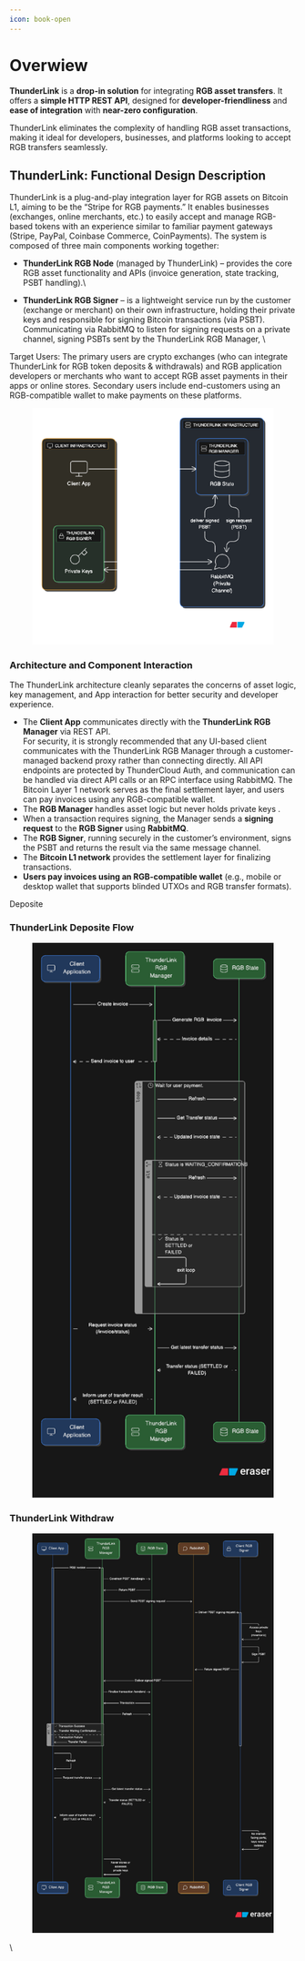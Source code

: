```yaml
---
icon: book-open
---
```


# Overwiew

**ThunderLink** is a **drop-in solution** for integrating **RGB asset transfers**. It offers a **simple HTTP REST API**, designed for **developer-friendliness** and **ease of integration** with **near-zero configuration**.

ThunderLink eliminates the complexity of handling RGB asset transactions, making it ideal for developers, businesses, and platforms looking to accept RGB transfers seamlessly.

## ThunderLink: Functional Design Description

ThunderLink is a plug-and-play integration layer for RGB assets on Bitcoin L1, aiming to be the “Stripe for RGB payments.” It enables businesses (exchanges, online merchants, etc.) to easily accept and manage RGB-based tokens with an experience similar to familiar payment gateways (Stripe, PayPal, Coinbase Commerce, CoinPayments). The system is composed of three main components working together:

* **ThunderLink RGB Node** (managed by ThunderLink) – provides the core RGB asset functionality and APIs (invoice generation, state tracking, PSBT handling).\

* **ThunderLink RGB Signer** – is a lightweight service run by the customer (exchange or merchant) on their own infrastructure, holding their private keys and responsible for signing Bitcoin transactions (via PSBT). Communicating via RabbitMQ to listen for signing requests on a private channel, signing PSBTs sent by the ThunderLink RGB Manager, \


Target Users: The primary users are crypto exchanges (who can integrate ThunderLink for RGB token deposits & withdrawals) and RGB application developers or merchants who want to accept RGB asset payments in their apps or online stores. Secondary users include end-customers using an RGB-compatible wallet to make payments on these platforms.

<figure><img src="../../../.gitbook/assets/diagram-export-11.06.2025-20_58_02.png" alt=""><figcaption></figcaption></figure>

### Architecture and Component Interaction

The ThunderLink architecture cleanly separates the concerns of asset logic, key management, and App interaction for better security and developer experience.

* The **Client App** communicates directly with the **ThunderLink RGB Manager** via REST API. \
  For security, it is strongly recommended that any UI-based client communicates with the ThunderLink RGB Manager through a customer-managed backend proxy rather than connecting directly. All API endpoints are protected by ThunderCloud Auth, and communication can be handled via direct API calls or an RPC interface using RabbitMQ. The Bitcoin Layer 1 network serves as the final settlement layer, and users can pay invoices using any RGB-compatible wallet.
* The **RGB Manager** handles asset logic but never holds private keys .
* When a transaction requires signing, the Manager sends a **signing request** to the **RGB Signer** using **RabbitMQ**.
* The **RGB Signer**, running securely in the customer’s environment, signs the PSBT and returns the result via the same message channel.
* The **Bitcoin L1 network** provides the settlement layer for finalizing transactions.
* **Users pay invoices using an RGB-compatible wallet** (e.g., mobile or desktop wallet that supports blinded UTXOs and RGB transfer formats).

Deposite&#x20;

### ThunderLink Deposite Flow

<figure><img src="../../../.gitbook/assets/diagram-export-12.06.2025-15_12_28.png" alt=""><figcaption></figcaption></figure>

### ThunderLink Withdraw&#x20;

<figure><img src="../../../.gitbook/assets/diagram-export-12.06.2025-15_59_35.png" alt=""><figcaption></figcaption></figure>

\
